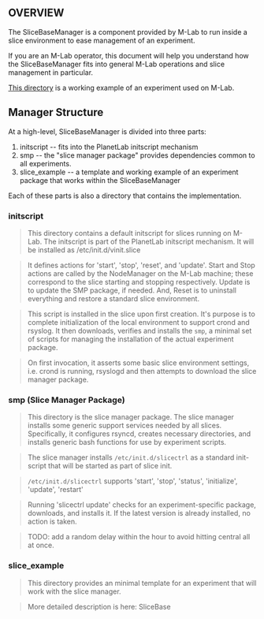 

## OVERVIEW ##

The SliceBaseManager is a component provided by M-Lab to run inside a slice
environment to ease management of an experiment.

If you are an M-Lab operator, this document will help you understand how the
SliceBaseManager fits into general M-Lab operations and slice management in
particular.

[This directory](https://github.com/m-lab/mlab-ops/tree/master/slicebasemanager/slice_example) is a working example of an experiment used on M-Lab.

## Manager Structure ##

At a high-level, SliceBaseManager is divided into three parts:

  1. initscript -- fits into the PlanetLab initscript mechanism
  1. smp -- the "slice manager package" provides dependencies common to all experiments.
  1. slice\_example -- a template and working example of an experiment package that works within the SliceBaseManager

Each of these parts is also a directory that contains the implementation.

### initscript ###

> This directory contains a default initscript for slices running on
> M-Lab.  The initscript is part of the PlanetLab initscript mechanism.
> It will be installed as /etc/init.d/vinit.slice

> It defines actions for 'start', 'stop', 'reset', and 'update'. Start and Stop
> actions are called by the NodeManager on the M-Lab machine; these correspond
> to the slice starting and stopping respectively.  Update is to update the SMP
> package, if needed.  And, Reset is to uninstall everything and restore a
> standard slice environment.

> This script is installed in the slice upon first creation.  It's purpose is to
> complete initialization of the local environment to support crond and rsyslog.
> It then downloads, verifies and installs the `smp`, a minimal set of scripts
> for managing the installation of the actual experiment package.

> On first invocation, it asserts some basic slice environment settings, i.e.
> crond is running, rsyslogd and then attempts to download the slice manager
> package.

### smp (Slice Manager Package) ###

> This directory is the slice manager package.  The slice manager installs
> some generic support services needed by all slices.  Specifically, it
> configures rsyncd, creates necessary directories, and installs generic
> bash functions for use by experiment scripts.

> The slice manager installs `/etc/init.d/slicectrl` as a standard init-script
> that will be started as part of slice init.

> `/etc/init.d/slicectrl` supports 'start', 'stop', 'status', 'initialize',
> 'update', 'restart'

> Running 'slicectrl update' checks for an experiment-specific package,
> downloads, and installs it.  If the latest version is already installed, no
> action is taken.

> TODO: add a random delay within the hour to avoid hitting central all at once.

### slice\_example ###

> This directory provides an minimal template for an experiment that will
> work with the slice manager.

> More detailed description is here: SliceBase
